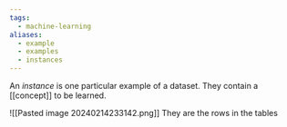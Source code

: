 ```yaml
---
tags:
  - machine-learning
aliases:
  - example
  - examples
  - instances
---
```

An *instance* is one particular example of a dataset. They contain a [[concept]] to be learned.

![[Pasted image 20240214233142.png]]
They are the rows in the tables